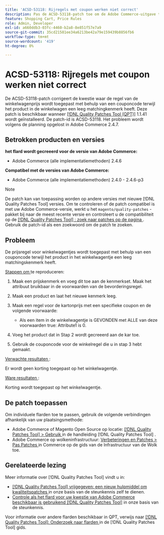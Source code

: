 ```yaml
---
title: 'ACSD-53118: Rijregels met coupon werken niet correct'
description: Pas de ACSD-53118-patch toe om de Adobe Commerce-uitgave te herstellen waar de regel van de winkelwagenprijs wordt toegepast met behulp van een couponcode, terwijl het product in het winkelwagentje een leeg matchingkenmerk heeft.
feature: Shopping Cart, Price Rules
role: Admin, Developer
exl-id: a660ddb3-03fc-4460-b2a8-8e851f57e7a9
source-git-commit: 35cd21581ee34a6213be42a79e159439b8856fb6
workflow-type: tm+mt
source-wordcount: '419'
ht-degree: 0%

---
```


# ACSD-53118: Rijregels met coupon werken niet correct

De ACSD-53118-patch corrigeert de kwestie waar de regel van de winkelwagenprijs wordt toegepast met behulp van een couponcode terwijl het product in de winkelwagen een leeg matchingkenmerk heeft. Deze patch is beschikbaar wanneer [[!DNL Quality Patches Tool (QPT)]](/help/announcements/adobe-commerce-announcements/magento-quality-patches-released-new-tool-to-self-serve-quality-patches.md) 1.1.41 wordt geïnstalleerd. De patch-id is ACSD-53118. Het probleem wordt volgens de planning opgelost in Adobe Commerce 2.4.7.

## Betrokken producten en versies

**het flard wordt gecreeerd voor de versie van Adobe Commerce:**

* Adobe Commerce (alle implementatiemethoden) 2.4.6

**Compatibel met de versies van Adobe Commerce:**

* Adobe Commerce (alle implementatiemethoden) 2.4.0 - 2.4.6-p3

>[!NOTE]
>
>De patch kan van toepassing worden op andere versies met nieuwe [!DNL Quality Patches Tool] versies. Om te controleren of de patch compatibel is met uw Adobe Commerce-versie, werkt u het `magento/quality-patches` -pakket bij naar de meest recente versie en controleert u de compatibiliteit op de [[!DNL Quality Patches Tool] : zoek naar patches op de pagina ](https://experienceleague.adobe.com/tools/commerce-quality-patches/index.html?lang=nl-NL) . Gebruik de patch-id als een zoekwoord om de patch te zoeken.

## Probleem

De prijsregel voor winkelwagentjes wordt toegepast met behulp van een couponcode terwijl het product in het winkelwagentje een leeg matchingskenmerk heeft.

<u> Stappen om </u> te reproduceren:

1. Maak een prijskenmerk en voeg dit toe aan de kenmerkset. Maak het attribuut bruikbaar in de voorwaarden van de bevorderingsregel.
1. Maak een product en laat het nieuwe kenmerk leeg.
1. Maak een regel voor de kartonprijs met een specifieke coupon en de volgende voorwaarde:

   * Als een item in de winkelwagentje is GEVONDEN met ALLE van deze voorwaarden true: Attribute1 is 0.

1. Voeg het product dat in Stap 2 wordt gecreeerd aan de kar toe.
1. Gebruik de couponcode voor de winkelregel die u in stap 3 hebt gemaakt.

<u> Verwachte resultaten </u>:

Er wordt geen korting toegepast op het winkelwagentje.

<u> Ware resultaten </u>:

Korting wordt toegepast op het winkelwagentje.

## De patch toepassen

Om individuele flarden toe te passen, gebruik de volgende verbindingen afhankelijk van uw plaatsingsmethode:

* Adobe Commerce of Magento Open Source op locatie: [[!DNL Quality Patches Tool]  > Gebruik ](https://experienceleague.adobe.com/docs/commerce-operations/tools/quality-patches-tool/usage.html?lang=nl-NL) in de handleiding [!DNL Quality Patches Tool] .
* Adobe Commerce op wolkeninfrastructuur: [ Verbeteringen en Patches > Pas Patches ](https://experienceleague.adobe.com/docs/commerce-cloud-service/user-guide/develop/upgrade/apply-patches.html?lang=nl-NL) in Commerce op de gids van de Infrastructuur van de Wolk toe.

## Gerelateerde lezing

Meer informatie over [!DNL Quality Patches Tool] vindt u in:

* [[!DNL Quality Patches Tool]  vrijgegeven: een nieuw hulpmiddel om kwaliteitspatches ](/help/announcements/adobe-commerce-announcements/magento-quality-patches-released-new-tool-to-self-serve-quality-patches.md) in onze basis van de steunkennis zelf te dienen.
* [ Controle als het flard voor uw kwestie van Adobe Commerce beschikbaar is gebruikend  [!DNL Quality Patches Tool]](/help/support-tools/patches-available-in-qpt-tool/check-patch-for-magento-issue-with-magento-quality-patches.md) in onze basis van de steunkennis.

Voor informatie over andere flarden beschikbaar in QPT, verwijs naar [[!DNL Quality Patches Tool]: Onderzoek naar flarden ](https://experienceleague.adobe.com/tools/commerce-quality-patches/index.html?lang=nl-NL) in de [!DNL Quality Patches Tool] gids.

